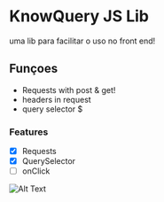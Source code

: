 # KnowQuery JS Lib

 uma lib para facilitar o uso no front end!

## **Funçoes**
* Requests with post & get!
* headers in request
* query selector $


### Features

- [x] Requests
- [x] QuerySelector
- [ ] onClick

![Alt Text](https://i.imgur.com/OG7q05G.gif)
